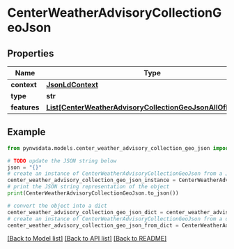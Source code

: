 # CenterWeatherAdvisoryCollectionGeoJson


## Properties

Name | Type | Description | Notes
------------ | ------------- | ------------- | -------------
**context** | [**JsonLdContext**](JsonLdContext.md) |  | [optional] 
**type** | **str** |  | 
**features** | [**List[CenterWeatherAdvisoryCollectionGeoJsonAllOfFeatures]**](CenterWeatherAdvisoryCollectionGeoJsonAllOfFeatures.md) |  | 

## Example

```python
from pynwsdata.models.center_weather_advisory_collection_geo_json import CenterWeatherAdvisoryCollectionGeoJson

# TODO update the JSON string below
json = "{}"
# create an instance of CenterWeatherAdvisoryCollectionGeoJson from a JSON string
center_weather_advisory_collection_geo_json_instance = CenterWeatherAdvisoryCollectionGeoJson.from_json(json)
# print the JSON string representation of the object
print(CenterWeatherAdvisoryCollectionGeoJson.to_json())

# convert the object into a dict
center_weather_advisory_collection_geo_json_dict = center_weather_advisory_collection_geo_json_instance.to_dict()
# create an instance of CenterWeatherAdvisoryCollectionGeoJson from a dict
center_weather_advisory_collection_geo_json_from_dict = CenterWeatherAdvisoryCollectionGeoJson.from_dict(center_weather_advisory_collection_geo_json_dict)
```
[[Back to Model list]](../README.md#documentation-for-models) [[Back to API list]](../README.md#documentation-for-api-endpoints) [[Back to README]](../README.md)


